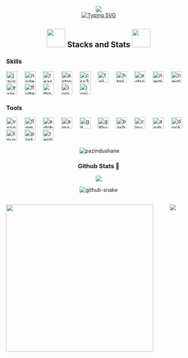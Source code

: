 <div align="center"><img src="https://github.com/Anmol-Baranwal/Cool-GIFs-For-GitHub/assets/74038190/d48893bd-0757-481c-8d7e-ba3e163feae7" /> </div>



<div align="center">
    <a href="https://git.io/typing-svg">
        <img src="https://readme-typing-svg.demolab.com?font=&pause=2000&color=0771F7&background=87FF6000&center=true&vCenter=true&repeat=true&random=true&width=670&lines=Hello%2C+Welcome+to+my+Github;Senior+Full+Stack+Develper; Android Develper" alt="Typing SVG" />
    </a>
</div>
    
<h2 align="center">
    <img src="https://media.tenor.com/SNL9_xhZl9oAAAAi/waving-hand-joypixels.gif" width="50" height="50"/> 
        Stacks and Stats
    <img src="https://media.tenor.com/SNL9_xhZl9oAAAAi/waving-hand-joypixels.gif" width="50" height="50"/>
</h2>

###

### Skills
<div align="left">
  <img src="https://skillicons.dev/icons?i=js" height="30" alt="javascript logo"  />
  <img width="12"  />
  <img src="https://skillicons.dev/icons?i=nodejs" height="30" alt="nodejs logo"  />
  <img width="12"  />
  <img src="https://skillicons.dev/icons?i=react" height="30" alt="react logo"  />
  <img width="12"  />
  <img src="https://skillicons.dev/icons?i=redux" height="30" alt="astro logo"  />
  <img width="12"  />
  <img src="https://skillicons.dev/icons?i=css" height="30" alt="css3 logo"  />
  <img width="12"  />
  <img src="https://skillicons.dev/icons?i=tailwind" height="30" alt="tailwindcss logo"  />
  <img width="12"  />
  <img src="https://skillicons.dev/icons?i=html" height="30" alt="html5 logo"  />
  <img width="12"  />
  <img src="https://skillicons.dev/icons?i=astro" height="30" alt="astro logo"  />
  <img width="12"  />
  <img src="https://skillicons.dev/icons?i=nextjs" height="30" alt="nextjs logo"  />
  <img width="12"  />
  <img src="https://skillicons.dev/icons?i=svelte" height="30" alt="nextjs logo"  />
  <img width="12"  />
  <img src="https://skillicons.dev/icons?i=express" height="30" alt="express logo"  />
  <img width="12"  />
  <img src="https://skillicons.dev/icons?i=flutter" height="30" alt="flutter logo"  />
  <img width="12"  />
  <img src="https://skillicons.dev/icons?i=mongodb" height="30" alt="mongodb logo"  />
  <img width="12"  />
  <img src="https://cdn.simpleicons.org/ionic/3880FF" height="30" alt="ionic logo"  />
   <img width="12"  />
  <img src="https://skillicons.dev/icons?i=firebase" height="30" alt="ionic logo"  />
</div>

###
### Tools
<div align="left">
  <img src="https://skillicons.dev/icons?i=vscode" height="30" alt="vscode logo"  />
  <img width="12"  />
  <img src="https://skillicons.dev/icons?i=figma" height="30" alt="figma logo"  />
  <img width="12"  />
  <img src="https://cdn.simpleicons.org/adobephotoshop/31A8FF" height="30" alt="adobephotoshop logo"  />
  <img width="12"  />
  <img src="https://skillicons.dev/icons?i=aws" height="30" alt="amazonwebservices logo"  />
  <img width="12"  />
  <img src="https://skillicons.dev/icons?i=git" height="30" alt="git logo"  />
  <img width="12"  />
  <img src="https://skillicons.dev/icons?i=github" height="30" alt="github logo"  />
  <img width="12"  />
  <img src="https://skillicons.dev/icons?i=bash" height="30" alt="bash logo"  />
  <img width="12"  />
  <img src="https://skillicons.dev/icons?i=cloudflare" height="30" alt="cloudflare logo"  />
  <img width="12"  />
  <img src="https://skillicons.dev/icons?i=androidstudio" height="30" alt="androidstudio logo"  />
  <img width="12"  />
  <img src="https://skillicons.dev/icons?i=docker" height="30" alt="docker logo"  />
  <img width="12"  />
  <img src="https://skillicons.dev/icons?i=linux" height="30" alt="linux logo"  />
  <img width="12"  />
  <img src="https://skillicons.dev/icons?i=postman" height="30" alt="postman logo"  />
  <img width="12"  />
  <img src="https://skillicons.dev/icons?i=replit" height="30" alt="replit logo"  />
</div>

<p align="center">&nbsp;<img align="center" src="https://github-readme-stats.vercel.app/api?username=pazindushane&theme=chartreuse-dark&show_icons=true&locale=en" alt="pazindushane" /></p>

<h3 align="center">
Github Stats 🧐
</h3>
<p align="center"> <img src="https://github-readme-streak-stats.herokuapp.com?user=masterGenerativeAI&theme=tokyonight-duo&date_format=M%20j%5B%2C%20Y%5D&card_width=556&type=png&border=050BEB&background=FFFFFF&stroke=0C0AEB&ring=8DEB76&fire=EB0000&currStreakNum=54EB0F&sideNums=14EB01"/> </p>

<div align="center">
<picture>
  <source media="(prefers-color-scheme: dark)" srcset="github-snake-dark.svg" />
  <source media="(prefers-color-scheme: light)" srcset="github-snake.svg" />
  <img alt="github-snake" src="github-snake.svg" />
</picture>
<!-- ![𝙶𝚒𝚝𝚑𝚞𝚋 𝙲𝚘𝚗𝚝𝚛𝚒𝚋𝚞𝚝𝚒𝚘𝚗 𝙶𝚛𝚊𝚙𝚑](github-contribution-grid-snake.svg) -->
<!-- <img src="https://github-profile-summary-cards.vercel.app/api/cards/stats?username=pazindushane&theme=github_dark"/>
<img src="https://github-profile-summary-cards.vercel.app/api/cards/productive-time?username=pazindushane&theme=github_dark"/> -->
</div>

<br>
<p> <img align="left" src="https://user-images.githubusercontent.com/74038190/229223263-cf2e4b07-2615-4f87-9c38-e37600f8381a.gif" width="400">


<p align="center">
  <img src="https://capsule-render.vercel.app/api?type=waving&color=gradient&height=80&section=footer"/>
</p>
